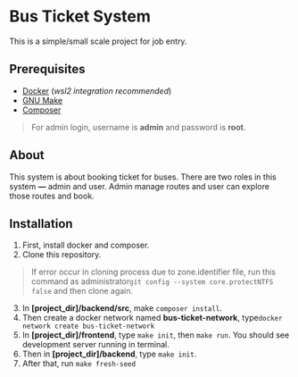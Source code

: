 # Bus Ticket System
This is a simple/small scale project for job entry.

## Prerequisites

 - [Docker](https://www.docker.com/products/docker-desktop/) (*wsl2 integration recommended*)
 - [GNU Make](http://gnuwin32.sourceforge.net/packages/make.htm) 
 - [Composer](https://getcomposer.org/download/)
 > For admin login, username is **admin** and password is **root**.

## About
This system is about booking ticket for buses. There are two roles in this system **—** admin and user. Admin manage routes and user can explore those routes and book.

## Installation
 1. First, install docker and composer.
 2. Clone this repository.

> If error occur in cloning process due to zone.identifier file, run this command as administrator`git config --system core.protectNTFS false` and then clone again.

 3. In **[project_dir]/backend/src**, make `composer install`.
 4. Then create a docker network named **bus-ticket-network**, type`docker network create bus-ticket-network`
 5. In **[project_dir]/frontend**, type `make init`, then `make run`. You should see development server running in terminal.
 6. Then in **[project_dir]/backend**, type `make init`.
 7. After that, run `make fresh-seed`
